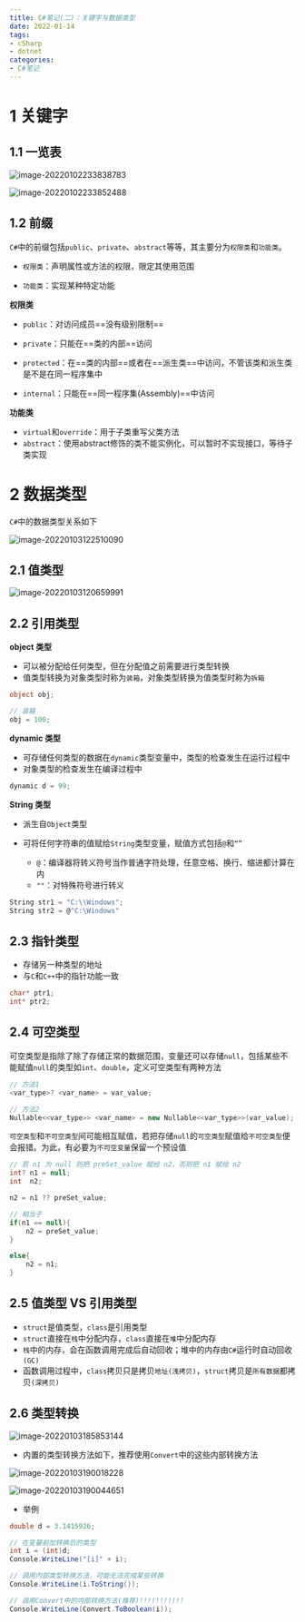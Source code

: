 ```yaml
---
title: C#笔记(二)：关键字与数据类型
date: 2022-01-14
tags:
- cSharp
- dotnet
categories:
- C#笔记
---
```


# 1 关键字

## 1.1 一览表

![image-20220102233838783](https://s2.loli.net/2022/01/02/LWsi4ZPV2RMQo1f.png)

![image-20220102233852488](https://s2.loli.net/2022/01/02/al9XQpYkq1Fnyv6.png)



## 1.2 前缀

`C#`中的前缀包括`public`、`private`、`abstract`等等，其主要分为`权限类`和`功能类`。

- `权限类`：声明属性或方法的权限，限定其使用范围

- `功能类`：实现某种特定功能

  

**权限类**

- `public`：对访问成员==没有级别限制==

- `private`：只能在==类的内部==访问

- `protected`：在==类的内部==或者在==派生类==中访问，不管该类和派生类是不是在同一程序集中

- `internal`：只能在==同一程序集(Assembly)==中访问

  

**功能类**

- `virtual`和`override`：用于子类重写父类方法
- `abstract`：使用abstract修饰的类不能实例化，可以暂时不实现接口，等待子类实现



# 2 数据类型

`C#`中的数据类型关系如下

![image-20220103122510090](https://s2.loli.net/2022/01/03/uwMPznVt2oh9RiD.png)



## 2.1 值类型

![image-20220103120659991](https://s2.loli.net/2022/01/03/hwKjfaEiCYOFL81.png)



## 2.2 引用类型

**object 类型**

- 可以被分配给任何类型，但在分配值之前需要进行类型转换
- 值类型转换为对象类型时称为`装箱`，对象类型转换为值类型时称为`拆箱`

```C#
object obj;

// 装箱
obj = 100; 
```



**dynamic 类型**

- 可存储任何类型的数据在`dynamic`类型变量中，类型的检查发生在运行过程中
- 对象类型的检查发生在编译过程中

```C#
dynamic d = 99;
```



**String 类型**

- 派生自`Object`类型

- 可将任何字符串的值赋给`String`类型变量，赋值方式包括`@`和`“”`
  - `@`：编译器将转义符号当作普通字符处理，任意空格、换行、缩进都计算在内
  - `""`：对特殊符号进行转义

```C#
String str1 = "C:\\Windows";
String str2 = @"C:\Windows"
```



## 2.3 指针类型

- 存储另一种类型的地址
- 与`C`和`C++`中的指针功能一致

```C#
char* ptr1;
int* ptr2;
```



## 2.4 可空类型

可空类型是指除了除了存储正常的数据范围，变量还可以存储`null`，包括某些不能赋值`null`的类型如`int`、`double`，定义可空类型有两种方法

```C#
// 方法1
<var_type>? <var_name> = var_value;

// 方法2
Nullable<<var_type>> <var_name> = new Nullable<<var_type>>(var_value);
```



`可空类型`和`不可空类型`间可能相互赋值，若把存储`null`的`可空类型`赋值给`不可空类型`便会报错。为此，有必要为`不可空变量`保留一个预设值

```c#
// 若 n1 为 null 则把 preSet_value 赋给 n2，否则把 n1 赋给 n2
int? n1 = null;
int  n2;

n2 = n1 ?? preSet_value;

// 相当于
if(n1 == null){
    n2 = preSet_value;
}

else{
    n2 = n1;
}
```



## 2.5 值类型 VS 引用类型

- `struct`是值类型，`class`是引用类型
- `struct`直接在`栈`中分配内存，`class`直接在`堆`中分配内存
- `栈`中的内存，会在函数调用完成后自动回收；堆中的内存由`C#`运行时自动回收`(GC)`
- 函数调用过程中，`class`拷贝只是拷贝`地址(浅拷贝)`，`struct`拷贝是`所有数据`都拷贝`(深拷贝)`



## 2.6 类型转换

![image-20220103185853144](https://s2.loli.net/2022/01/03/zJOA23DFhInBcp1.png)



- 内置的类型转换方法如下，推荐使用`Convert`中的这些内部转换方法

![image-20220103190018228](https://s2.loli.net/2022/01/03/KLxmUCsVSXelwRo.png)

![image-20220103190044651](https://s2.loli.net/2022/01/03/OaRQudsl6nXcqor.png)



- 举例

```c#
double d = 3.1415926;

// 在变量前加转换后的类型
int i = (int)d;
Console.WriteLine("[i]" + i);

// 调用内部类型转换方法，可能无法完成某些转换
Console.WriteLine(i.ToString());

// 调用Convert中的内部转换方法(推荐)!!!!!!!!!!!
Console.WriteLine(Convert.ToBoolean(i));
```